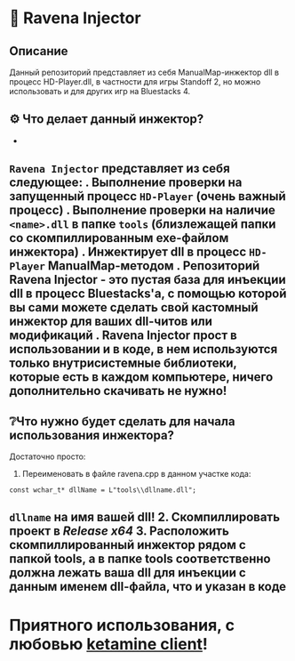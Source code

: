 # 💉 Ravena Injector
## Описание
Данный репозиторий представляет из себя ManualMap-инжектор dll в процесс HD-Player.dll, в частности для игры Standoff 2, но можно использовать и для других игр на Bluestacks 4. 
## ⚙️ Что делает данный инжектор?
-
`Ravena Injector` представляет из себя следующее:
. Выполнение проверки на запущенный процесс `HD-Player` (очень важный процесс)
. Выполнение проверки на наличие `<name>.dll` в папке `tools` (близлежащей папки со скомпиллированным exe-файлом инжектора)
. Инжектирует dll в процесс `HD-Player` ManualMap-методом
. Репозиторий Ravena Injector - это пустая база для инъекции dll в процесс Bluestacks'a, с помощью которой вы сами можете сделать свой кастомный инжектор для ваших dll-читов или модификаций
. Ravena Injector прост в использовании и в коде, в нем используются только внутрисистемные библиотеки, которые есть в каждом компьютере, ничего дополнительно скачивать **не нужно**!
---
## ❔Что нужно будет сделать для начала использования инжектора?
Достаточно просто:
1. Переименовать в файле ravena.cpp в данном участке кода:
```
const wchar_t* dllName = L"tools\\dllname.dll";
```
`dllname` на имя вашей dll!
2. Скомпиллировать проект в *Release x64*
3. Расположить скомпиллированный инжектор рядом с папкой tools, а в папке tools соответственно должна лежать ваша dll для инъекции с данным именем dll-файла, что и указан в коде
---
# Приятного использования, с любовью [ketamine client](https://t.me/ketaminehub)!
